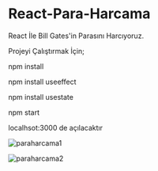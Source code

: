 # React-Para-Harcama
 React İle Bill Gates'in Parasını Harcıyoruz.

Projeyi Çalıştırmak İçin;

npm install

npm install useeffect

npm install usestate 

npm start 

localhsot:3000 de açılacaktır 



![paraharcama1](https://github.com/CevatEkici/React-Para-Harcama/assets/127509097/1bf86b4d-b60e-4c02-b8c5-dc3c4eef0f45)











![paraharcama2](https://github.com/CevatEkici/React-Para-Harcama/assets/127509097/8b0b50f8-adc3-4882-9408-4d96d741de48)
